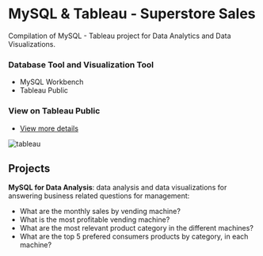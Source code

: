 # MySQL & Tableau - Superstore Sales
Compilation of MySQL - Tableau  project for Data Analytics and Data Visualizations.

### Database Tool and Visualization Tool
+ MySQL Workbench
+ Tableau Public

### View on Tableau Public
+ [View more details](https://public.tableau.com/app/profile/diogo8824/viz/SuperStoreSales_16736354480210/Dashboard1)

![tableau](https://user-images.githubusercontent.com/119432505/212401369-cc22368c-ae29-4a1d-802c-34b80bf62edb.png)

## Projects
**MySQL for Data Analysis**: data analysis and data visualizations for answering business related questions for management:
+ What are the monthly sales by vending machine?
+ What is the most profitable vending machine?
+ What are the most relevant product category in the different machines?
+ What are the top 5 prefered consumers products by category, in each machine?
